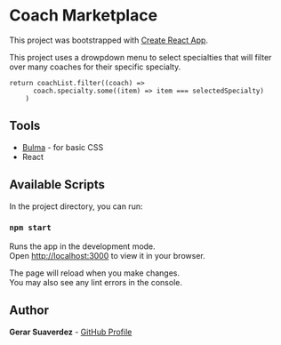 # Coach Marketplace

This project was bootstrapped with [Create React App](https://github.com/facebook/create-react-app).

This project uses a drowpdown menu to select specialties that will filter over many coaches for their specific specialty.

```
return coachList.filter((coach) => 
      coach.specialty.some((item) => item === selectedSpecialty)
    )
```

## Tools
* [Bulma](https://bulma.io/) - for basic CSS
* React

## Available Scripts

In the project directory, you can run:

### `npm start`

Runs the app in the development mode.\
Open [http://localhost:3000](http://localhost:3000) to view it in your browser.

The page will reload when you make changes.\
You may also see any lint errors in the console.

## Author
**Gerar Suaverdez** - [GitHub Profile](https://github.com/gerarjon)